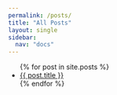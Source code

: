 ```yaml
---
permalink: /posts/
title: "All Posts"
layout: single
sidebar:
  nav: "docs"
---
```

<ul>
  {% for post in site.posts %}
    <li>
      <a href="{{ post.url }}">{{ post.title }}</a>
    </li>
  {% endfor %}
</ul>
